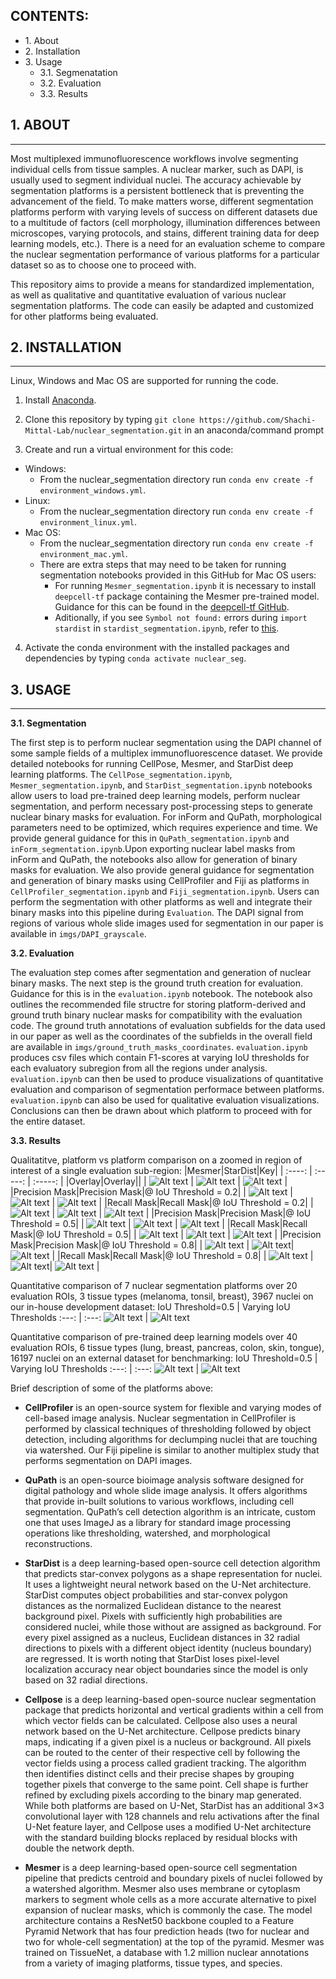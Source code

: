 ## CONTENTS: ##

* 1\. About
* 2\. Installation
* 3\. Usage
    * 3.1\. Segmenatation
    * 3.2\. Evaluation
    * 3.3\. Results


## 1. ABOUT ##
- - - -
Most multiplexed immunofluorescence workflows involve segmenting individual cells from tissue samples. A nuclear marker, such as DAPI, is usually used to segment individual nuclei. The accuracy achievable by segmentation platforms is a persistent bottleneck that is preventing the advancement of the field. To make matters worse, different segmentation platforms perform with varying levels of success on different datasets due to a multitude of factors (cell morphology, illumination differences between microscopes, varying protocols, and stains, different training data for deep learning models, etc.). There is a need for an evaluation scheme to compare the nuclear segmentation performance of various platforms for a particular dataset so as to choose one to proceed with.

This repository aims to provide a means for standardized implementation, as well as qualitative and quantitative evaluation of various nuclear segmentation platforms. The code can easily be adapted and customized for other platforms being evaluated.


## 2. INSTALLATION ##
- - - - 
Linux, Windows and Mac OS are supported for running the code. 

1. Install [Anaconda](https://www.anaconda.com/).

2. Clone this repository by typing `git clone https://github.com/Shachi-Mittal-Lab/nuclear_segmentation.git` in an anaconda/command prompt
   
3. Create and run a virtual environment for this code:
- Windows:
    - From the nuclear_segmentation directory run `conda env create -f environment_windows.yml`.
- Linux:
    - From the nuclear_segmentation directory run `conda env create -f environment_linux.yml`.
- Mac OS:
    - From the nuclear_segmentation directory run `conda env create -f environment_mac.yml`.
    - There are extra steps that may need to be taken for running segmentation notebooks provided in this GitHub for Mac OS users:
        - For running `Mesmer_segmentation.ipynb` it is necessary to install `deepcell-tf` package containing the Mesmer pre-trained model. Guidance for this can be found in the [deepcell-tf GitHub](https://github.com/vanvalenlab/deepcell-tf/tree/master). 
        - Aditionally, if you see `Symbol not found:` errors during `import stardist` in `stardist_segmentation.ipynb`, refer to [this](https://github.com/stardist/stardist/issues/19#issuecomment-535610758).

4. Activate the conda environment with the installed packages and dependencies by typing `conda activate nuclear_seg`.

## 3. USAGE ##
- - - - 
<b>3.1. Segmentation</b>

The first step is to perform nuclear segmentation using the DAPI channel of some sample fields of a multiplex immunofluorescence dataset. We provide detailed notebooks for running CellPose, Mesmer, and StarDist deep learning platforms. The `CellPose_segmentation.ipynb`, `Mesmer_segmentation.ipynb`, and `StarDist_segmentation.ipynb` notebooks allow users to load pre-trained deep learning models, perform nuclear segmentation, and perform necessary post-processing steps to generate nuclear binary masks for evaluation. For inForm and QuPath, morphological parameters need to be optimized, which requires experience and time. We provide general guidance for this in `QuPath_segmentation.ipynb` and `inForm_segmentation.ipynb`.Upon exporting nuclear label masks from inForm and QuPath, the notebooks also allow for generation of binary masks for evaluation. We also provide general guidance for segmentation and generation of binary masks using CellProfiler and Fiji as platforms in `CellProfiler_segmentation.ipynb` and `Fiji_segmentation.ipynb`. Users can perform the segmentation with other platforms as well and integrate their binary masks into this pipeline during `Evaluation`. The DAPI signal from regions of various whole slide images used for segmentation in our paper is available in `imgs/DAPI_grayscale`.

<b>3.2. Evaluation</b>

The evaluation step comes after segmentation and generation of nuclear binary masks. The next step is the ground truth creation for evaluation. Guidance for this is in the `evaluation.ipynb` notebook. The notebook also outlines the recommended file structre for storing platform-derived and ground truth binary nuclear masks for compatibility with the evaluation code. The ground truth annotations of evaluation subfields for the data used in our paper as well as the coordinates of the subfields in the overall field are available in `imgs/ground_truth_masks_coordinates`. `evaluation.ipynb` produces csv files which contain F1-scores at varying IoU thresholds for each evaluatory subregion from all the regions under analysis. `evaluation.ipynb` can then be used to produce visualizations of quantitative evaluation and comparison of segmentation performace between platforms. `evaluation.ipynb` can also be used for qualitative evaluation visualizations. Conclusions can then be drawn about which platform to proceed with for the entire dataset.

<b>3.3. Results</b>

Qualitatitve, platform vs platform comparison on a zoomed in region of interest of a single evaluation sub-region:
|Mesmer|StarDist|Key|
| :----: | :-----: | :-----: |
|Overlay|Overlay||
| ![Alt text](./imgs/README_figures/Mesmer_dense2_35_175_65_65.png) | ![Alt text](./imgs/README_figures/StarDist_dense2_35_175_65_65.png) | ![Alt text](./imgs/README_figures/overlay_key.png) |
|Precision Mask|Precision Mask|@ IoU Threshold = 0.2|
| ![Alt text](./imgs/README_figures/Bph2_Mesmer_dense2_pred_0.2_35_175_65_65.png) | ![Alt text](./imgs/README_figures/Bph2_StarDist_dense2_pred_0.2_35_175_65_65.png) | ![Alt text](./imgs/README_figures/pred_key.png) |
|Recall Mask|Recall Mask|@ IoU Threshold = 0.2|
| ![Alt text](./imgs/README_figures/Bph2_Mesmer_dense2_grtr_0.2_35_175_65_65.png) | ![Alt text](./imgs/README_figures/Bph2_StarDist_dense2_grtr_0.2_35_175_65_65.png) | ![Alt text](./imgs/README_figures/grtr_key.png) |
|Precision Mask|Precision Mask|@ IoU Threshold = 0.5|
| ![Alt text](./imgs/README_figures/Bph2_Mesmer_dense2_0.5_pred_35_175_65_65.png) | ![Alt text](./imgs/README_figures/Bph2_StarDist_dense2_0.5_pred_35_175_65_65.png) | ![Alt text](./imgs/README_figures/pred_key.png) |
|Recall Mask|Recall Mask|@ IoU Threshold = 0.5|
| ![Alt text](./imgs/README_figures/Bph2_Mesmer_dense2_0.5_grtr_35_175_65_65.png) | ![Alt text](./imgs/README_figures/Bph2_StarDist_dense2_0.5_grtr_35_175_65_65.png) | ![Alt text](./imgs/README_figures/grtr_key.png) |
|Precision Mask|Precision Mask|@ IoU Threshold = 0.8|
| ![Alt text](./imgs/README_figures/Bph2_Mesmer_dense2_pred_0.8_35_175_65_65.png) | ![Alt text](./imgs/README_figures/Bph2_StarDist_dense2_pred_0.8_35_175_65_65.png)| ![Alt text](./imgs/README_figures/pred_key.png) |
|Recall Mask|Recall Mask|@ IoU Threshold = 0.8|
| ![Alt text](./imgs/README_figures/Bph2_Mesmer_dense2_grtr_0.8_35_175_65_65.png) | ![Alt text](./imgs/README_figures/Bph2_StarDist_dense2_grtr_0.8_35_175_65_65.png)| ![Alt text](./imgs/README_figures/grtr_key.png) |



Quantitative comparison of 7 nuclear segmentation platforms over 20 evaluation ROIs, 3 tissue types (melanoma, tonsil, breast), 3967 nuclei on our in-house development dataset:
IoU Threshold=0.5 | Varying IoU Thresholds
:---: | :---:
![Alt text](./imgs/README_figures/inhouse_bar.png) | ![Alt text](./imgs/README_figures//inhouse_line.png)


Quantitative comparison of pre-trained deep learning models over 40 evaluation ROIs, 6 tissue types (lung, breast, pancreas, colon, skin, tongue), 16197 nuclei on an external dataset for benchmarking:
IoU Threshold=0.5 | Varying IoU Thresholds
:---: | :---:
![Alt text](./imgs/README_figures/external_bar.png) | ![Alt text](./imgs/README_figures//external_line.png)


Brief description of some of the platforms above:


- <b>CellProfiler</b> is an open-source system for flexible and varying modes of cell-based image analysis. Nuclear segmentation in CellProfiler is performed by classical techniques of thresholding followed by object detection, including algorithms for declumping nuclei that are touching via watershed. Our Fiji pipeline is similar to another multiplex study that performs segmentation on DAPI images.


- <b>QuPath</b> is an open-source bioimage analysis software designed for digital pathology and whole slide image analysis. It offers algorithms that provide in-built solutions to various workflows, including cell segmentation. QuPath’s cell detection algorithm is an intricate, custom one that uses ImageJ as a library for standard image processing operations like thresholding, watershed, and morphological reconstructions.

- <b>StarDist</b> is a deep learning-based open-source cell detection algorithm that predicts star-convex polygons as a shape representation for nuclei. It uses a lightweight neural network based on the U-Net architecture.  StarDist computes object probabilities and star-convex polygon distances as the normalized Euclidean distance to the nearest background pixel. Pixels with sufficiently high probabilities are considered nuclei, while those without are assigned as background. For every pixel assigned as a nucleus, Euclidean distances in 32 radial directions to pixels with a different object identity (nucleus boundary) are regressed. It is worth noting that StarDist loses pixel-level localization accuracy near object boundaries since the model is only based on 32 radial directions.

- <b>Cellpose</b> is a deep learning-based open-source nuclear segmentation package that predicts horizontal and vertical gradients within a cell from which vector fields can be calculated. Cellpose also uses a neural network based on the U-Net architecture. Cellpose predicts binary maps, indicating if a given pixel is a nucleus or background. All pixels can be routed to the center of their respective cell by following the vector fields using a process called gradient tracking. The algorithm then identifies distinct cells and their precise shapes by grouping together pixels that converge to the same point. Cell shape is further refined by excluding pixels according to the binary map generated. While both platforms are based on U-Net, StarDist has an additional 3×3 convolutional layer with 128 channels and relu activations after the final U-Net feature layer, and Cellpose uses a modified U-Net architecture with the standard building blocks replaced by residual blocks with double the network depth.

- <b>Mesmer</b> is a deep learning-based open-source cell segmentation pipeline that predicts centroid and boundary pixels of nuclei followed by a watershed algorithm. Mesmer also uses membrane or cytoplasm markers to segment whole cells as a more accurate alternative to pixel expansion of nuclear masks, which is commonly the case. The model architecture contains a ResNet50 backbone coupled to a Feature Pyramid Network that has four prediction heads (two for nuclear and two for whole-cell segmentation) at the top of the pyramid. Mesmer was trained on TissueNet, a database with 1.2 million nuclear annotations from a variety of imaging platforms, tissue types, and species.  


